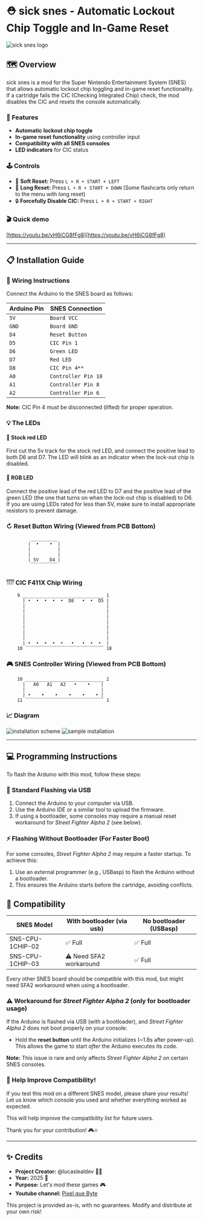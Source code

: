 # ⛑️ sick snes - Automatic Lockout Chip Toggle and In-Game Reset
![sick snes logo](images/logo.jpg)
## 🗺️ Overview
sick snes is a mod for the Super Nintendo Entertainment System (SNES) that allows automatic lockout chip toggling and in-game reset functionality. If a cartridge fails the CIC (Checking Integrated Chip) check, the mod disables the CIC and resets the console automatically.

### 💎 Features
- **Automatic lockout chip toggle**
- **In-game reset functionality** using controller input
- **Compatibility with all SNES consoles**
- **LED indicators** for CIC status

### 🕹️ Controls
- 🔄 **Soft Reset:** Press `L + R + START + LEFT`
- 🔄 **Long Reset:** Press `L + R + START + DOWN` (Some flashcarts only return to the menu with long reset)
- 🔒 **Forcefully Disable CIC:** Press `L + R + START + RIGHT`

### 🎬 Quick demo
[https://youtu.be/vH6iCG8fFg8](https://youtu.be/vH6iCG8fFg8)

---

## 📋 Installation Guide
### 🔌 Wiring Instructions
Connect the Arduino to the SNES board as follows:

| Arduino Pin | SNES Connection   |
|------------|------------------|
| `5V`       | `Board VCC`       |
| `GND`      | `Board GND`       |
| `D4`       | `Reset Button`    |
| `D5`       | `CIC Pin 1`       |
| `D6`       | `Green LED`       |
| `D7`       | `Red LED`         |
| `D8`       | `CIC Pin 4**`     |
| `A0`       | `Controller Pin 10` |
| `A1`       | `Controller Pin 8`  |
| `A2`       | `Controller Pin 6`  |

**Note:** CIC Pin 4 must be disconnected (lifted) for proper operation.

### 💡 The LEDs
#### 🔴 Stock red LED
First cut the 5v track for the stock red LED, and connect the positive lead to both D6 and D7. The LED will blink as an indicator when the lock-out chip is disabled.
#### 🎨 RGB LED
Connect the positive lead of the red LED to D7 and the positive lead of the green LED (the one that turns on when the lock-out chip is disabled) to D6.
If you are using LEDs rated for less than 5V, make sure to install appropriate resistors to prevent damage.

### ↻ Reset Button Wiring (Viewed from PCB Bottom)
```
         __________
        |  •    •  |
        |          |
        |          |
        | 5V    D4 |
         ‾‾‾‾‾‾‾‾‾‾
```

### 𓇲 CIC F411X Chip Wiring
```
    9 ______________________________ 1
      | •  •  •  •  •  D8   •  •  D5 |
      |                              |
      |                              |
      |                              |
      |                              |
      |                              |
      |                              |
      |                              |
      | •  •  •  •  •   •   •  •  •  |
    10 ‾‾‾‾‾‾‾‾‾‾‾‾‾‾‾‾‾‾‾‾‾‾‾‾‾‾‾‾‾ 18
```

### 🎮 SNES Controller Wiring (Viewed from PCB Bottom)
```
    10 _____________________________ 2
      |   A0   A1   A2   •    •    |
      |                            |
      | •    •    •    •    •    • |
    11 ‾‾‾‾‾‾‾‾‾‾‾‾‾‾‾‾‾‾‾‾‾‾‾‾‾‾‾‾‾ 1
```

### 📈 Diagram

![installation scheme](images/scheme.png)
![sample installation](images/example-1.png)

---

## 💻 Programming Instructions
To flash the Arduino with this mod, follow these steps:

### 💽 Standard Flashing via USB
1. Connect the Arduino to your computer via USB.
2. Use the Arduino IDE or a similar tool to upload the firmware.
3. If using a bootloader, some consoles may require a manual reset workaround for *Street Fighter Alpha 2* (see below).

### ⚡ Flashing Without Bootloader (For Faster Boot)
For some consoles, *Street Fighter Alpha 2* may require a faster startup. To achieve this:
1. Use an external programmer (e.g., USBasp) to flash the Arduino without a bootloader.
2. This ensures the Arduino starts before the cartridge, avoiding conflicts.

## 🔗 Compatibility

| SNES Model         | With bootloader (via usb) | No bootloader (USBasp) |
|------------------------|--------------------------------|--------------------------------|
| SNS-CPU-1CHIP-02      | ✅ Full                     | ✅ Full |
| SNS-CPU-1CHIP-03      | ⚠️ Need SFA2 workaround   | ✅ Full |

Every other SNES board should be compatible with this mod, but might need SFA2 workaround when using a bootloader.

### ⚠️ Workaround for *Street Fighter Alpha 2* (only for bootloader usage)
If the Arduino is flashed via USB (with a bootloader), and *Street Fighter Alpha 2* does not boot properly on your console:
- Hold the **reset button** until the Arduino initializes (~1.8s after power-up). This allows the game to start *after* the Arduino executes its code.

**Note:** This issue is rare and only affects *Street Fighter Alpha 2* on certain SNES consoles.

### 🙏 Help Improve Compatibility!  

If you test this mod on a different SNES model, please share your results!  
Let us know which console you used and whether everything worked as expected.  

This will help improve the compatibility list for future users.  

Thank you for your contribution! 🎮🔥

---

## ✨ Credits
- **Project Creator:** @lucaslealdev 🙋‍♂️
- **Year:** 2025 📅
- **Purpose:** Let's mod these games 🎮
- **Youtube channel:** [Pixel que Byte](https://www.youtube.com/@PixelqueByte)

This project is provided as-is, with no guarantees. Modify and distribute at your own risk!

